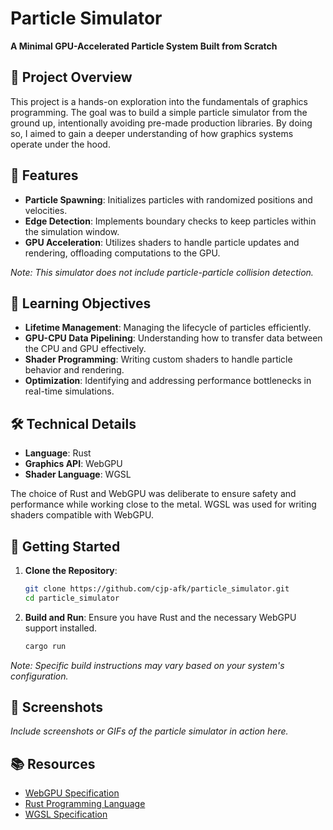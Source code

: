 # Particle Simulator

**A Minimal GPU-Accelerated Particle System Built from Scratch**

## 🎯 Project Overview

This project is a hands-on exploration into the fundamentals of graphics programming. The goal was to build a simple particle simulator from the ground up, intentionally avoiding pre-made production libraries. By doing so, I aimed to gain a deeper understanding of how graphics systems operate under the hood.

## 🧪 Features

* **Particle Spawning**: Initializes particles with randomized positions and velocities.
* **Edge Detection**: Implements boundary checks to keep particles within the simulation window.
* **GPU Acceleration**: Utilizes shaders to handle particle updates and rendering, offloading computations to the GPU.

*Note: This simulator does not include particle-particle collision detection.*

## 🧠 Learning Objectives

* **Lifetime Management**: Managing the lifecycle of particles efficiently.
* **GPU-CPU Data Pipelining**: Understanding how to transfer data between the CPU and GPU effectively.
* **Shader Programming**: Writing custom shaders to handle particle behavior and rendering.
* **Optimization**: Identifying and addressing performance bottlenecks in real-time simulations.

## 🛠️ Technical Details

* **Language**: Rust
* **Graphics API**: WebGPU
* **Shader Language**: WGSL

The choice of Rust and WebGPU was deliberate to ensure safety and performance while working close to the metal. WGSL was used for writing shaders compatible with WebGPU.

## 🚀 Getting Started

1. **Clone the Repository**:

   ```bash
   git clone https://github.com/cjp-afk/particle_simulator.git
   cd particle_simulator
   ```

2. **Build and Run**:
   Ensure you have Rust and the necessary WebGPU support installed.

   ```bash
   cargo run
   ```

*Note: Specific build instructions may vary based on your system's configuration.*

## 📸 Screenshots

*Include screenshots or GIFs of the particle simulator in action here.*

## 📚 Resources

* [WebGPU Specification](https://gpuweb.github.io/gpuweb/)
* [Rust Programming Language](https://www.rust-lang.org/)
* [WGSL Specification](https://www.w3.org/TR/WGSL/)
